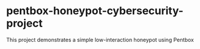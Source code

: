 # pentbox-honeypot-cybersecurity-project
This project demonstrates a simple low-interaction honeypot using Pentbox
